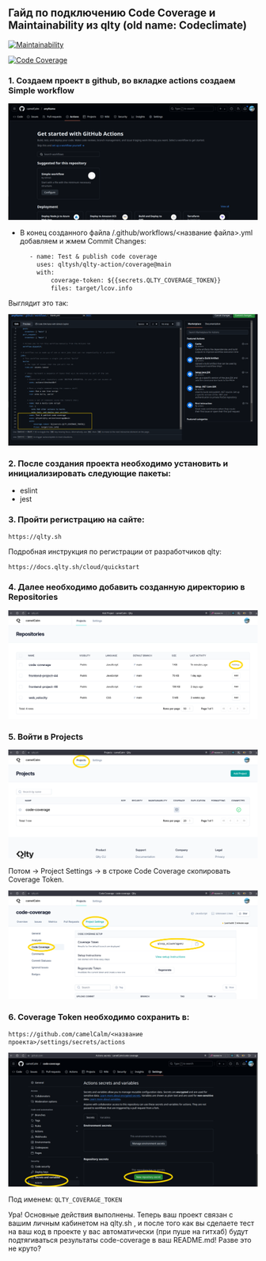 ## Гайд по подключению Code Coverage и Maintainability из qlty (old name: Codeclimate)

[![Maintainability](https://qlty.sh/badges/cb36b1d4-14dd-4c31-9f17-93dec816da2f/maintainability.svg)](https://qlty.sh/gh/camelCalm/projects/codeclimate)

[![Code Coverage](https://qlty.sh/badges/cb36b1d4-14dd-4c31-9f17-93dec816da2f/test_coverage.svg)](https://qlty.sh/gh/camelCalm/projects/codeclimate)

### 1. Создаем проект в github, во вкладке actions создаем Simple workflow

![get start actions](https://github.com/camelCalm/code-coverage/blob/main/img/getStartAct.png)

- В конец созданного файла /.github/workflows/<название файла>.yml добавляем и жмем Commit Changes:

```
      - name: Test & publish code coverage
        uses: qltysh/qlty-action/coverage@main
        with:
            coverage-token: ${{secrets.QLTY_COVERAGE_TOKEN}}
            files: target/lcov.info
```

Выглядит это так:

![add Test & publish code coverage](https://github.com/camelCalm/code-coverage/blob/main/img/addActions2.png)

### 2. После создания проекта необходимо установить и инициализировать следующие пакеты:
- eslint
- jest


### 3. Пройти регистрацию на сайте:

```
https://qlty.sh
```

Подробная инструкция по регистрации от разработчиков qlty:

```
https://docs.qlty.sh/cloud/quickstart
```

### 4. Далее необходимо добавить созданную директорию в Repositories

![add project](https://github.com/camelCalm/code-coverage/blob/main/img/addProject.png)

### 5. Войти в Projects 

![open project](https://github.com/camelCalm/code-coverage/blob/main/img/openProjects.png)

Потом -> Project Settings -> в строке Code Coverage скопировать Coverage Token.

![set project](https://github.com/camelCalm/code-coverage/blob/main/img/setProj.png)

### 6. Coverage Token необходимо сохранить в:

```
https://github.com/camelCalm/<название проекта>/settings/secrets/actions 
```

![add secret key](https://github.com/camelCalm/code-coverage/blob/main/img/addSecret.png)

Под именем: ```QLTY_COVERAGE_TOKEN```

Ура! Основные действия выполнены. Теперь ваш проект связан с вашим личным кабинетом на qlty.sh , и после того как вы сделаете тест на ваш код в проекте у вас автоматически (при пуше на гитхаб) будут подтягиваться результаты code-coverage в ваш README.md! Разве это не круто?